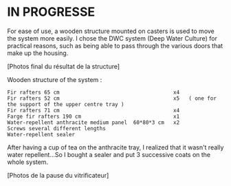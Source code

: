 # IN PROGRESSE

For ease of use, a wooden structure mounted on casters is used to move the system more easily. I chose the DWC system (Deep Water Culture) for practical reasons, such as being able to pass through the various doors that make up the housing.

[Photos final du résultat de la structure]

Wooden structure of the system :

    
    Fir rafters 65 cm                                     x4
    Fir rafters 52 cm                                     x5   ( one for the support of the upper centre tray )
    Fir rafters 71 cm                                     x4
    Farge fir rafters 190 cm                              x1
    Water-repellent anthracite medium panel  60*80*3 cm   x2
    Screws several different lengths
    Water-repellent sealer
    
After having a cup of tea on the anthracite tray, I realized that it wasn't really water repellent...So I bought a sealer and put 3 successive coats on the whole system.

[Photos de la pause du vitrificateur]

